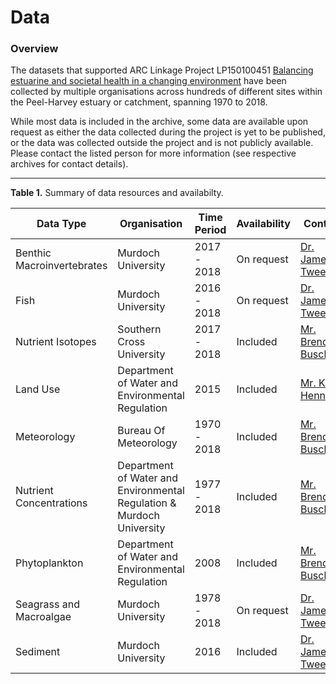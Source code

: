# Data

### Overview

The datasets that supported ARC Linkage Project LP150100451 [Balancing estuarine and societal health in a changing environment](https://aquaticecodynamics.github.io/peel-book/index.html) have been collected by multiple organisations across hundreds of different sites within the Peel-Harvey estuary or catchment, spanning 1970 to 2018.

While most data is included in the archive, some data are available upon request as either the data collected during the project is yet to be published, or the data was collected outside the project and is not publicly available. Please contact the listed person for more information (see respective archives for contact details).


---

**Table 1.** Summary of data resources and availabilty.

| Data Type                 | Organisation              | Time Period | Availability | Contact            |
| ------------------------- | ------------------------- | ----------- | ------------ | ------------------ |
| Benthic Macroinvertebrates | Murdoch University        | 2017 - 2018 | On request   | [Dr. James Tweedley](mailto:j.tweedley@murdoch.edu.au) |
| Fish                      | Murdoch University        | 2016 - 2018 | On request   | [Dr. James Tweedley](mailto:j.tweedley@murdoch.edu.au) |
| Nutrient Isotopes         | Southern Cross University | 2017 - 2018 | Included     | [Mr. Brendan Busch](mailto:brendan.busch@uwa.edu.au)      |
| Land Use                  | Department of Water and Environmental Regulation | 2015         | Included     | [Mr. Karl Hennig](mailto:Karl.Hennig@water.wa.gov.au)  |
| Meteorology               | Bureau Of Meteorology     | 1970 - 2018 | Included     | [Mr. Brendan Busch](mailto:brendan.busch@uwa.edu.au)      |
| Nutrient Concentrations   | Department of Water and Environmental Regulation & Murdoch University        | 1977 - 2018 | Included     | [Mr. Brendan Busch](mailto:brendan.busch@uwa.edu.au)     |
| Phytoplankton             | Department of Water and Environmental Regulation                      | 2008        | Included     | [Mr. Brendan Busch](mailto:brendan.busch@uwa.edu.au)     |
| Seagrass and Macroalgae                | Murdoch University        | 1978 - 2018 | On request   | [Dr. James Tweedley](mailto:j.tweedley@murdoch.edu.au) |
| Sediment                  | Murdoch University        | 2016        | Included   | [Dr. James Tweedley](mailto:j.tweedley@murdoch.edu.au) |

<!--
### Summary plot of key hydrologic and nutrient data

<img src="https://github.com/AquaticEcoDynamics/Peel_ARC/blob/master/Images/WaterQuality.png">

**Figure.** Example summary plot of key hydrologic and nutrient data. The brown arrows indicate the time the Dawesville Cut was contructed. Other summary plots and analysis of data are available in the enclosed reports.
-->